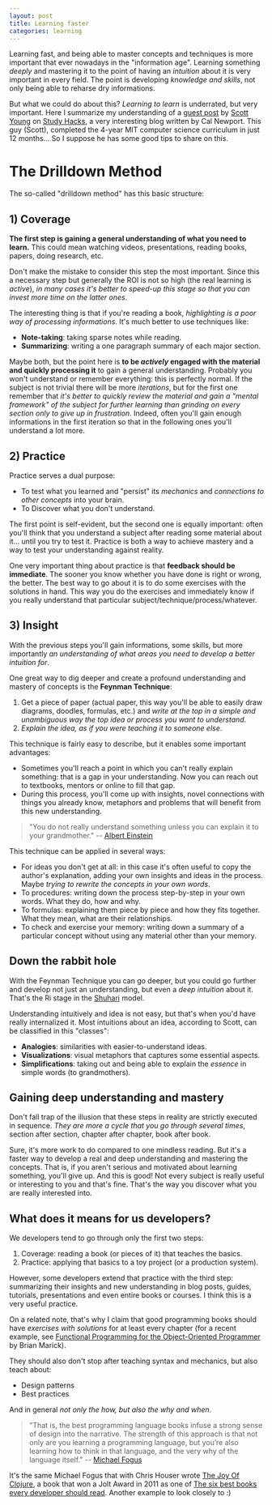 ```yaml
---
layout: post
title: Learning faster
categories: learning
---
```


Learning fast, and being able to master concepts and techniques is more important that ever nowadays in the "information age". Learning something *deeply* and mastering it to the point of having an *intuition* about it is very important in every field. The point is developing *knowledge and skills*, not only being able to reharse dry informations.

But what we could do about this? *Learning to learn* is underrated, but very important. Here I summarize my understanding of a [guest post](http://calnewport.com/blog/2012/10/26/mastering-linear-algebra-in-10-days-astounding-experiments-in-ultra-learning/) by [Scott Young](http://www.scotthyoung.com/) on [Study Hacks](http://calnewport.com/blog/), a very interesting blog written by Cal Newport. This guy (Scott), completed the 4-year MIT computer science curriculum in just 12 months... So I suppose he has some good tips to share on this.

# The Drilldown Method

The so-called "drilldown method" has this basic structure:

## 1) Coverage 
**The first step is gaining a general understanding of what you need to learn.** This could mean watching videos, presentations, reading books, papers, doing research, etc.

Don't make the mistake to consider this step the most important. Since this a necessary step but generally the ROI is not so high (the real learning is *active*), *in many cases it's better to speed-up this stage so that you can invest more time on the latter ones*.

The interesting thing is that if you're reading a book, *highlighting is a poor way of processing informations*. It's much better to use techniques like:

- **Note-taking**: taking sparse notes while reading.
- **Summarizing**: writing a one paragraph summary of each major section.

Maybe both, but the point here is **to be *actively* engaged with the material and quickly processing it** to gain a general understanding. Probably you won't understand or remember everything: this is perfectly normal. If the subject is not trivial there will be more *iterations*, but for the first one remember that *it's better to quickly review the material and gain a "mental framework" of the subject for further learning than grinding on every section only to give up in frustration*. Indeed, often you'll gain enough informations in the first iteration so that in the following ones you'll understand a lot more.

## 2) Practice
Practice serves a dual purpose:

- To test what you learned and "persist" its *mechanics* and *connections to other concepts* into your brain.
- To Discover what you don't understand.

The first point is self-evident, but the second one is equally important: often you'll think that you understand a subject after reading some material about it... until you try to test it. Practice is both a way to achieve mastery and a way to test your understanding against reality.

One very important thing about practice is that **feedback should be immediate**. The sooner you know whether you have done is right or wrong, the better. The best way to go about it is to do some exercises with the solutions in hand. This way you do the exercises and immediately know if you really understand that particular subject/technique/process/whatever.

## 3) Insight
With the previous steps you'll gain informations, some skills, but more importantly *an understanding of what areas you need to develop a better intuition for*.

One great way to dig deeper and create a profound understanding and mastery of concepts is the **Feynman Technique**: 

1. Get a piece of paper (actual paper, this way you'll be able to easily draw diagrams, doodles, formulas, etc.) and *write at the top in a simple and unambiguous way the top idea or process you want to understand*.
2. *Explain the idea, as if you were teaching it to someone else*.

This technique is fairly easy to describe, but it enables some important advantages:

- Sometimes you'll reach a point in which you can't really explain something: that is a gap in your understanding. Now you can reach out to textbooks, mentors or online to fill that gap.
- During this process, you'll come up with insights, novel connections with things you already know, metaphors and problems that will benefit from this new understanding.

> "You do not really understand something unless you can explain it to your grandmother."
> -- [Albert Einstein](http://www.diracdelta.co.uk/science/source/q/u/quotes/source.html)

This technique can be applied in several ways:

- For ideas you don't get at all: in this case it's often useful to copy the author's explanation, adding your own insights and ideas in the process. Maybe *trying to rewrite the concepts in your own words*.
- To procedures: writing down the process step-by-step in your own words. What they do, how and why.
- To formulas: explaining them piece by piece and how they fits together. What they mean, what are their relationships.
- To check and exercise your memory: writing down a summary of a particular concept without using any material other than your memory.

## Down the rabbit hole
With the Feynman Technique you can go deeper, but you could go further and develop not just an understanding, but even a *deep intuition* about it. That's the Ri stage in the [Shuhari](http://en.wikipedia.org/wiki/Shuhari) model.

Understanding intuitively and idea is not easy, but that's when you'd have really internalized it. Most intuitions about an idea, according to Scott, can be classified in this "classes":

- **Analogies**: similarities with easier-to-understand ideas.
- **Visualizations**: visual metaphors that captures some essential aspects.
- **Simplifications**: taking out and being able to explain the *essence* in simple words (to grandmothers).

## Gaining deep understanding and mastery
Don't fall trap of the illusion that these steps in reality are strictly executed in sequence. *They are more a cycle that you go through several times*, section after section, chapter after chapter, book after book.

Sure, it's more work to do compared to one mindless reading. But it's a faster way to develop a real and deep understanding and mastering the concepts. That is, if you aren't serious and motivated about learning something, you'll give up. And this is good! Not every subject is really useful or interesting to you and that's fine. That's the way you discover what you are really interested into.

## What does it means for us developers?
We developers tend to go through only the first two steps:

1. Coverage: reading a book (or pieces of it) that teaches the basics.
2. Practice: applying that basics to a toy project (or a production system).

However, some developers extend that practice with the third step: summarizing their insights and new understanding in blog posts, guides, tutorials, presentations and even entire books or courses. I think this is a very useful practice.

On a related note, that's why I claim that good programming books should have *exercises with solutions* for at least every chapter (for a recent example, see [Functional Programming for the Object-Oriented Programmer](http://leanpub.com/fp-oo) by Brian Marick).

They should also don't stop after teaching syntax and mechanics, but also teach about:

- Design patterns
- Best practices

And in general *not only the how, but also the why and when*.

> "That is, the best programming language books infuse a strong sense of design into the narrative. The strength of this approach is that not only are you learning a programming language, but you’re also learning how to think in that language, and the very why of the language itself."
> -- [Michael Fogus](http://blog.fogus.me/2011/08/14/perlis-languages/)

It's the same Michael Fogus that with Chris Houser wrote [The Joy Of Clojure](http://joyofclojure.com/), a book that won a Jolt Award in 2011 as one of [The six best books every developer should read](http://www.drdobbs.com/joltawards/jolt-awards-the-best-books/231500080?pgno=4). Another example to look closely to :)

